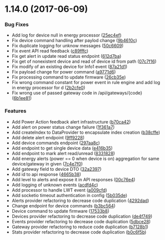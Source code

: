 <a name="1.14.0"></a>
# 1.14.0 (2017-06-09)


### Bug Fixes

* Add log for device null in energy processor ([25ec4ef](https://gitlab.com/smart-office-iot/iot-project-server/commit/25ec4ef))
* Fix device command handling after paylod change ([9b4610c](https://gitlab.com/smart-office-iot/iot-project-server/commit/9b4610c))
* Fix duplicate logging for unknow messages ([50c6609](https://gitlab.com/smart-office-iot/iot-project-server/commit/50c6609))
* Fix event API read feedback ([c89fffc](https://gitlab.com/smart-office-iot/iot-project-server/commit/c89fffc))
* Fix get alert in update read status endpoint ([612d7ba](https://gitlab.com/smart-office-iot/iot-project-server/commit/612d7ba))
* Fix get of nonexistent device and read of device id from path ([07c7f16](https://gitlab.com/smart-office-iot/iot-project-server/commit/07c7f16))
* Fix modify of an existing device for Info1 event ([87a21d1](https://gitlab.com/smart-office-iot/iot-project-server/commit/87a21d1))
* Fix payload change for power command ([a9771d6](https://gitlab.com/smart-office-iot/iot-project-server/commit/a9771d6))
* Fix processing command to update firmware ([26cb35e](https://gitlab.com/smart-office-iot/iot-project-server/commit/26cb35e))
* Fix wrong command constant for power event in rule engine and add log in energy processor for d ([2b2cfe0](https://gitlab.com/smart-office-iot/iot-project-server/commit/2b2cfe0))
* Fix wrong use of passed gateway code in /api/gateways/{code} ([6b1ee81](https://gitlab.com/smart-office-iot/iot-project-server/commit/6b1ee81))


### Features

* Add Power Action feedback alert infrastructure ([b70ca42](https://gitlab.com/smart-office-iot/iot-project-server/commit/b70ca42))
* Add alert on power status change failure ([1f361a7](https://gitlab.com/smart-office-iot/iot-project-server/commit/1f361a7))
* Add createIndex to DataProvider to encapsulate index creation ([b38cffe](https://gitlab.com/smart-office-iot/iot-project-server/commit/b38cffe))
* Add delete alert endpoint ([9ff9228](https://gitlab.com/smart-office-iot/iot-project-server/commit/9ff9228))
* Add device commands endpoint ([297aa8c](https://gitlab.com/smart-office-iot/iot-project-server/commit/297aa8c))
* Add endpoint to get single device data ([e416b35](https://gitlab.com/smart-office-iot/iot-project-server/commit/e416b35))
* Add endpoint to mark alert read/unread ([8331828](https://gitlab.com/smart-office-iot/iot-project-server/commit/8331828))
* Add energy alerts (power == 0 when device is on) aggregation for same device/gateway in given ([7c4e7f0](https://gitlab.com/smart-office-iot/iot-project-server/commit/7c4e7f0))
* Add gateway field to device DTO ([32a2397](https://gitlab.com/smart-office-iot/iot-project-server/commit/32a2397))
* Add id to api response ([4665b38](https://gitlab.com/smart-office-iot/iot-project-server/commit/4665b38))
* Add level to alerts and expose it in API responses ([00c76e4](https://gitlab.com/smart-office-iot/iot-project-server/commit/00c76e4))
* Add logging of unknown events ([acdfd4c](https://gitlab.com/smart-office-iot/iot-project-server/commit/acdfd4c))
* Add processor to handle LWT event ([a009cfd](https://gitlab.com/smart-office-iot/iot-project-server/commit/a009cfd))
* Add socketio timeout authentication in config ([5b035de](https://gitlab.com/smart-office-iot/iot-project-server/commit/5b035de))
* Alerts provider refactoring to decrease code duplication ([4292dad](https://gitlab.com/smart-office-iot/iot-project-server/commit/4292dad))
* Change endpoint for device commands ([b3bc564](https://gitlab.com/smart-office-iot/iot-project-server/commit/b3bc564))
* Device command to update firmware ([17533b8](https://gitlab.com/smart-office-iot/iot-project-server/commit/17533b8))
* Devices provider refactoring to decrease code duplication ([de4f749](https://gitlab.com/smart-office-iot/iot-project-server/commit/de4f749))
* Events provider refactoring to decrease code duplication ([5dbce28](https://gitlab.com/smart-office-iot/iot-project-server/commit/5dbce28))
* Gateway provider refactoring to reduce code duplication ([b7128b1](https://gitlab.com/smart-office-iot/iot-project-server/commit/b7128b1))
* Stats provider refactoring to decrease code duplication ([b0c6f5b](https://gitlab.com/smart-office-iot/iot-project-server/commit/b0c6f5b))



